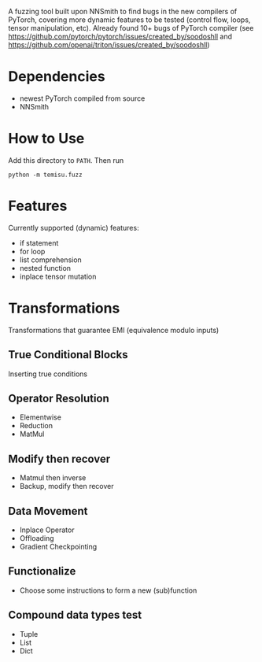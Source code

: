 A fuzzing tool built upon NNSmith to find bugs in the new compilers of PyTorch, covering more dynamic features to be tested (control flow, loops, tensor manipulation, etc). Already found 10+ bugs of PyTorch compiler (see https://github.com/pytorch/pytorch/issues/created_by/soodoshll and https://github.com/openai/triton/issues/created_by/soodoshll)


# Dependencies

 * newest PyTorch compiled from source
 * NNSmith

# How to Use

Add this directory to `PATH`. Then run

```
python -m temisu.fuzz
```

# Features

Currently supported (dynamic) features:

 - if statement
 - for loop
 - list comprehension
 - nested function
 - inplace tensor mutation

# Transformations

Transformations that guarantee EMI (equivalence modulo inputs)

## True Conditional Blocks

Inserting true conditions

## Operator Resolution

 * Elementwise
 * Reduction
 * MatMul

## Modify then recover

 * Matmul then inverse
 * Backup, modify then recover

## Data Movement
 * Inplace Operator
 * Offloading
 * Gradient Checkpointing

## Functionalize
 * Choose some instructions to form a new (sub)function

## Compound data types test
 * Tuple
 * List
 * Dict